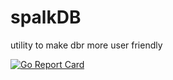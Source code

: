 # spalkDB
utility to make dbr more user friendly

[![Go Report Card](https://goreportcard.com/badge/github.com/spalkLtd/spalkdb)](https://goreportcard.com/badge/github.com/spalkLtd/spalkdb)